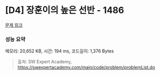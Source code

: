 # [D4] 장훈이의 높은 선반 - 1486 

[문제 링크](https://swexpertacademy.com/main/code/problem/problemDetail.do?contestProbId=AV2b7Yf6ABcBBASw) 

### 성능 요약

메모리: 20,652 KB, 시간: 194 ms, 코드길이: 1,376 Bytes



> 출처: SW Expert Academy, https://swexpertacademy.com/main/code/problem/problemList.do
